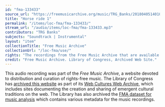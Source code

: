 ```yaml
---
id: "fma-133433"
source_url: "https://freemusicarchive.org/music/TRG_Banks/20180405140106980/TRG_Banks_-_Instrumentals_No_Copyright_-_03_Horse_ride_1"
title: "Horse ride 1"
permalink: "/items/loc-fma/fma-133433/"
stream_url: "/audio/items/loc-fma/fma-133433.mp3"
contributors: "TRG Banks"
subjects: "Soundtrack | Instrumental"
layout: "item"
collectionTitle: "Free Music Archive"
collectionUrl: "/loc-fma/use/"
rights: "The recordings from the Free Music Archive that are available on Citizen DJ have a CC0 1.0 Universal License (Public Domain Dedication) which means you can copy, modify, distribute and perform the work, even for commercial purposes, all without asking permission."
credit: "Free Music Archive. Library of Congress, Archived Web Site."
---
```


This audio recording was part of the _Free Music Archive_, a website devoted to distribution and curation of rights-free music. The Library of Congress has [archived this website](https://www.loc.gov/item/lcwaN0026492/) as part of its [Web Cultures Web Archive](https://www.loc.gov/collections/web-cultures-web-archive/about-this-collection/), which includes sites documenting the creation and sharing of emergent cultural traditions on the web. The Library has also archived the [FMA dataset for music analysis](https://catalog.loc.gov/vwebv/search?searchCode=LCCN&searchArg=2018655052&searchType=1&permalink=y) which contains various metadata for the music recordings.